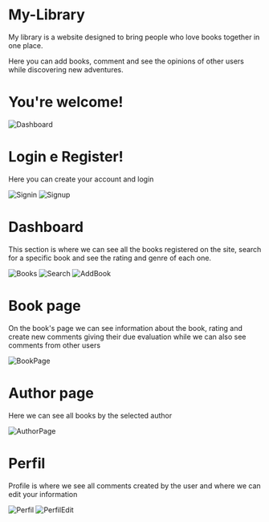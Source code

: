 # My-Library

My library is a website designed to bring people who love books together in one place.

Here you can add books, comment and see the opinions of other users while discovering new adventures.

# You're welcome!

![Dashboard](https://user-images.githubusercontent.com/102544229/222782852-ee10336c-fb1f-4f4c-86d4-04bdb974b9ce.jpg)

# Login e Register!

Here you can create your account and login

![Signin](https://user-images.githubusercontent.com/102544229/222783656-52b87b03-5dd6-4c57-9b79-0c8d7b432cfd.jpg)
![Signup](https://user-images.githubusercontent.com/102544229/222783657-900202f6-8bd3-4a44-a748-5ec749ffe7e7.jpg)

# Dashboard

This section is where we can see all the books registered on the site, search for a specific book and see the rating and genre of each one.

![Books](https://user-images.githubusercontent.com/102544229/222784652-2b6bd2e7-2211-4cd6-957a-64167fc7e108.jpg)
![Search](https://user-images.githubusercontent.com/102544229/222785293-f81c7773-91d9-4b17-a46a-0e8a87f02cfd.jpg)
![AddBook](https://user-images.githubusercontent.com/102544229/222785397-2786ecae-bb9c-4983-8deb-18f6f88df46a.jpg)

# Book page

On the book's page we can see information about the book, rating and create new comments giving their due evaluation while we can also see comments from other users

![BookPage](https://user-images.githubusercontent.com/102544229/222797016-fa18ddf7-c857-4a28-ba40-3be12aca9f1b.jpg)

# Author page

Here we can see all books by the selected author

![AuthorPage](https://user-images.githubusercontent.com/102544229/223095923-a1072457-b4a6-4ab9-8d16-6cafcb68eb99.jpg)

# Perfil

Profile is where we see all comments created by the user and where we can edit your information

![Perfil](https://user-images.githubusercontent.com/102544229/223095290-4fe630d1-f037-47a0-99b4-a906dd856acb.jpg)
![PerfilEdit](https://user-images.githubusercontent.com/102544229/222790000-2f6a7c18-8bd1-4e6a-9b8d-8cf732df523a.jpg)
